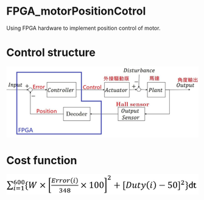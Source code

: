 # FPGA_motorPositionCotrol

Using FPGA hardware to implement position control of motor.

# Control structure

![image](https://github.com/middleyuan/FPGA_motorPositionCotrol/blob/master/structure.JPG)

# Cost function

![image](https://github.com/middleyuan/FPGA_motorPositionCotrol/blob/master/cost.JPG)
